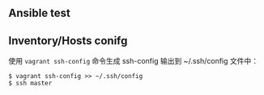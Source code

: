 ## Ansible test

## Inventory/Hosts conifg

使用 `vagrant ssh-config` 命令生成 ssh-config 输出到 ~/.ssh/config 文件中：

```
$ vagrant ssh-config >> ~/.ssh/config
$ ssh master
```

